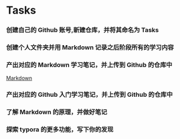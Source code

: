 # Tasks
### 创建自己的 Github 账号,新建仓库，并将其命名为 Tasks
### 创建个人文件夹并用 Markdown 记录之后阶段所有的学习内容
### 产出对应的 Markdown 学习笔记，并上传到 Github 的仓库中
[Markdown](Markdown.md)
### 产出对应的 Github 入门学习笔记，并上传到 Github 的仓库中
### 了解 Markdown 的原理，并做好笔记
### 探索 typora 的更多功能，写下你的发现
